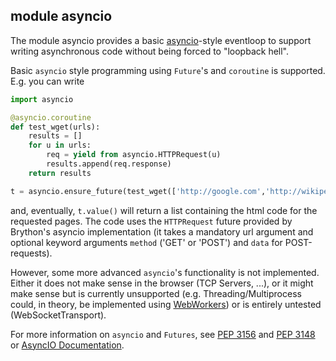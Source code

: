 module **asyncio**
-----------------------

The module asyncio provides a basic [asyncio](https://docs.python.org/3.4/library/asyncio-dev.html)-style
eventloop to support writing asynchronous code without being forced to "loopback hell".

Basic `asyncio` style programming using `Future`'s and `coroutine` is
supported. E.g. you can write

```python
import asyncio

@asyncio.coroutine
def test_wget(urls):
    results = []
    for u in urls:
        req = yield from asyncio.HTTPRequest(u)
        results.append(req.response)
    return results

t = asyncio.ensure_future(test_wget(['http://google.com','http://wikipedia.org']))

```

and, eventually, `t.value()` will return a list containing the html code
for the requested pages. The code uses the `HTTPRequest` future provided
by Brython's asyncio implementation (it takes a mandatory url argument and
optional keyword arguments `method` ('GET' or 'POST') and `data` for POST-requests).

However, some more advanced `asyncio`'s functionality is not implemented. Either
it does not make sense in the browser (TCP Servers, ...), or it might make sense
but is currently unsupported (e.g. Threading/Multiprocess could, in theory, be implemented using
[WebWorkers](https://developer.mozilla.org/en-US/docs/Web/API/Web_Workers_API))
or is entirely untested (WebSocketTransport).

For more information on `asyncio` and `Futures`, see
[PEP 3156](https://www.python.org/dev/peps/pep-3156/) and
[PEP 3148](https://www.python.org/dev/peps/pep-3148/) or
[AsyncIO Documentation](https://docs.python.org/3.4/library/asyncio-dev.html).
